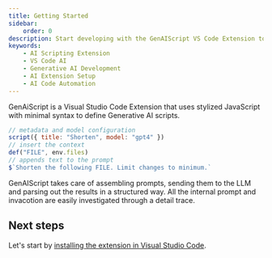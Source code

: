 ```yaml
---
title: Getting Started
sidebar:
    order: 0
description: Start developing with the GenAIScript VS Code Extension to create AI scripts efficiently.
keywords:
    - AI Scripting Extension
    - VS Code AI
    - Generative AI Development
    - AI Extension Setup
    - AI Code Automation
---
```


GenAiScript is a Visual Studio Code Extension that uses
stylized JavaScript with minimal syntax to define Generative AI scripts.

```js
// metadata and model configuration
script({ title: "Shorten", model: "gpt4" })
// insert the context
def("FILE", env.files)
// appends text to the prompt
$`Shorten the following FILE. Limit changes to minimum.`
```

GenAIScript takes care of assembling prompts, sending them to the LLM and parsing
out the results in a structured way. All the internal prompt and invacotion are easily investigated through a detail trace.

## Next steps

Let's start by [installing the extension in Visual Studio Code](/genaiscript/getting-started/installation).
